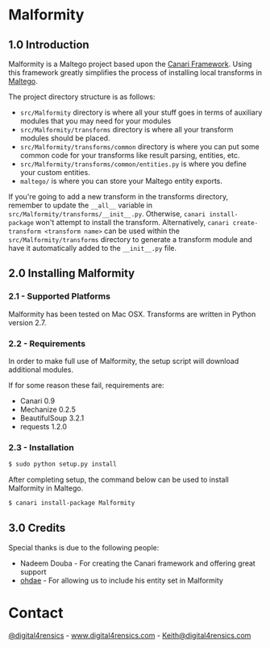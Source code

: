 Malformity
==========

## 1.0 Introduction

Malformity is a Maltego project based upon the [Canari Framework](https://github.com/allfro/canari).
Using this framework greatly simplifies the process of installing local transforms in [Maltego](http://paterva.com/).

The project directory structure is as follows:

* `src/Malformity` directory is where all your stuff goes in terms of auxiliary modules that you may need for your
  modules
* `src/Malformity/transforms` directory is where all your transform modules should be placed.
* `src/Malformity/transforms/common` directory is where you can put some common code for your transforms like result
  parsing, entities, etc.
* `src/Malformity/transforms/common/entities.py` is where you define your custom entities.
* `maltego/` is where you can store your Maltego entity exports.

If you're going to add a new transform in the transforms directory, remember to update the `__all__` variable in
`src/Malformity/transforms/__init__.py`. Otherwise, `canari install-package` won't attempt to install the transform.
Alternatively, `canari create-transform <transform name>` can be used within the `src/Malformity/transforms` directory
to generate a transform module and have it automatically added to the `__init__.py` file.

## 2.0 Installing Malformity

### 2.1 - Supported Platforms
Malformity has been tested on Mac OSX. Transforms are written in Python version 2.7.

### 2.2 - Requirements
In order to make full use of Malformity, the setup script will download additional modules.

If for some reason these fail, requirements are:
* Canari 0.9
* Mechanize 0.2.5
* BeautifulSoup 3.2.1
* requests 1.2.0

### 2.3 - Installation
```bash
$ sudo python setup.py install
```

After completing setup, the command below can be used to install Malformity in Maltego.

```bash
$ canari install-package Malformity
```

## 3.0 Credits
Special thanks is due to the following people:

* Nadeem Douba - For creating the Canari framework and offering great support
* [ohdae](https://github.com/ohdae) - For allowing us to include his entity set in Malformity

# Contact

[@digital4rensics](https://twitter.com/Digital4rensics) - www.digital4rensics.com - Keith@digital4rensics.com
